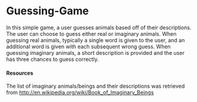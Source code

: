 Guessing-Game
=============

In this simple game, a user guesses animals based off of their descriptions. The user can choose to guess either real or imaginary animals. When guessing real animals, typically a single word is given to the user, and an additional word is given with each subsequent wrong guess. When guessing imaginary animals, a short description is provided and the user has three chances to guess correctly.

#### Resources
The list of imaginary animals/beings and their descriptions was retrieved from 
http://en.wikipedia.org/wiki/Book_of_Imaginary_Beings 

